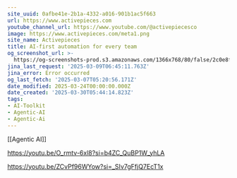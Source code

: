 ```yaml
---
site_uuid: 0afbe41e-2b1a-4332-a016-901b1ac5f663
url: https://www.activepieces.com
youtube_channel_url: https://www.youtube.com/@activepiecesco
image: https://www.activepieces.com/meta1.png
site_name: Activepieces
title: AI-first automation for every team
og_screenshot_url: >-
  https://og-screenshots-prod.s3.amazonaws.com/1366x768/80/false/2c0e8fad4caa3532f8f3fc771cd1b8c9c00032163d8f8f18ab9155f083d53d6e.jpeg
jina_last_request: '2025-03-09T06:45:11.763Z'
jina_error: Error occurred
og_last_fetch: '2025-03-07T05:20:56.171Z'
date_modified: 2025-03-24T00:00:00.000Z
date_created: '2025-03-30T05:44:14.823Z'
tags:
- AI-Toolkit
- Agentic-AI
- Agentic-Ai
---
```




























































[[Agentic AI]]

https://youtu.be/O_rmtv-6xl8?si=b4ZC_QuBP1W_yhLA

https://youtu.be/ZCvPf96WYow?si=_SIv7gFfjQ7EcT1x
